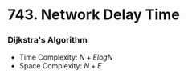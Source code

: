 # 743. Network Delay Time
### Dijkstra's Algorithm
- Time Complexity: $N+ElogN$
- Space Complexity: $N + E$